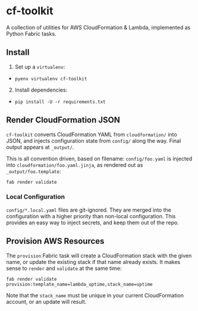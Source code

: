 # cf-toolkit

A collection of utilities for AWS CloudFormation & Lambda, implemented as Python Fabric tasks.

## Install

1. Set up a `virtualenv`:
  * `pyenv virtualenv cf-toolkit`
2. Install dependencies:
  * `pip install -U -r requirements.txt`


## Render CloudFormation JSON

`cf-toolkit` converts CloudFormation YAML from `cloudformation/` into JSON, and injects configuration state from `config/` along the way. Final output appears at `_output/`.

This is all convention driven, based on filename: `config/foo.yaml` is injected into `cloudformation/foo.yaml.jinja`, as rendered out as `_output/foo.template`:

    fab render validate


### Local Configuration

`config/*.local.yaml` files are git-ignored. They are merged into the configuration with a higher priority than non-local configuration. This provides an easy way to inject secrets, and keep them out of the repo.

## Provision AWS Resources

The `provision` Fabric task will create a CloudFormation stack with the given name, or update the existing stack if that name already exists. It makes sense to `render` and `validate` at the same time:

    fab render validate provision:template_name=lambda_uptime,stack_name=uptime

Note that the `stack_name` must be unique in your current CloudFormation account, or an update will result.
